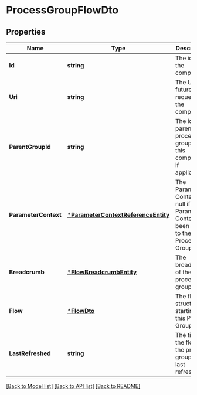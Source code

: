 # ProcessGroupFlowDto

## Properties
Name | Type | Description | Notes
------------ | ------------- | ------------- | -------------
**Id** | **string** | The id of the component. | [optional] [default to null]
**Uri** | **string** | The URI for futures requests to the component. | [optional] [default to null]
**ParentGroupId** | **string** | The id of parent process group of this component if applicable. | [optional] [default to null]
**ParameterContext** | [***ParameterContextReferenceEntity**](ParameterContextReferenceEntity.md) | The Parameter Context, or null if no Parameter Context has been bound to the Process Group | [optional] [default to null]
**Breadcrumb** | [***FlowBreadcrumbEntity**](FlowBreadcrumbEntity.md) | The breadcrumb of the process group. | [optional] [default to null]
**Flow** | [***FlowDto**](FlowDTO.md) | The flow structure starting at this Process Group. | [optional] [default to null]
**LastRefreshed** | **string** | The time the flow for the process group was last refreshed. | [optional] [default to null]

[[Back to Model list]](../README.md#documentation-for-models) [[Back to API list]](../README.md#documentation-for-api-endpoints) [[Back to README]](../README.md)


